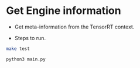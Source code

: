 # Get Engine information

+ Get meta-information from the TensorRT context.

+ Steps to run.

```bash
make test

python3 main.py
```
